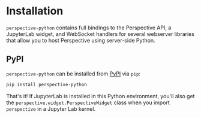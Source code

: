 # Installation

`perspective-python` contains full bindings to the Perspective API, a JupyterLab
widget, and WebSocket handlers for several webserver libraries that allow you to
host Perspective using server-side Python.

## PyPI

`perspective-python` can be installed from [PyPI](https://pypi.org) via `pip`:

```bash
pip install perspective-python
```

That's it! If JupyterLab is installed in this Python environment, you'll also
get the `perspective.widget.PerspectiveWidget` class when you import
`perspective` in a Jupyter Lab kernel.

<!--
### Anaconda

`perspective-python` can also be installed for [Anaconda](https://anaconda.org/)
via [Conda Forge](https://conda-forge.org)

```bash
conda install -c conda-forge perspective
``` -->
